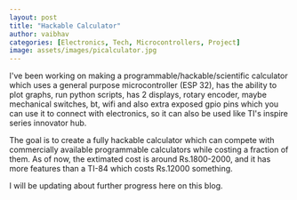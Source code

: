 ```yaml
---
layout: post
title: "Hackable Calculator"
author: vaibhav
categories: [Electronics, Tech, Microcontrollers, Project]
image: assets/images/picalculator.jpg
---
```

I've been working on making a programmable/hackable/scientific calculator which uses a general purpose microcontroller (ESP 32), has the ability to plot graphs, run python scripts, has 2 displays, rotary encoder, maybe mechanical switches, bt, wifi and also extra exposed gpio pins which you can use it to connect with electronics, so it can also be used like TI's inspire series innovator hub.

The goal is to create a fully hackable calculator which can compete with commercially available programmable calculators while costing a fraction of them.
As of now, the extimated cost is around Rs.1800-2000, and it has more features than a TI-84 which costs Rs.12000 something.

I will be updating about further progress here on this blog.
